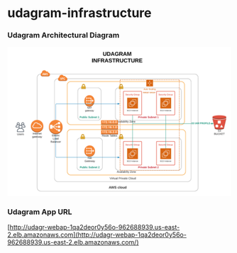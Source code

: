 # udagram-infrastructure


### Udagram Architectural Diagram
![udagram architecture](./architecture_diagram.png)


### Udagram App URL
[http://udagr-webap-1qa2deor0y56o-962688939.us-east-2.elb.amazonaws.com](http://udagr-webap-1qa2deor0y56o-962688939.us-east-2.elb.amazonaws.com/)


